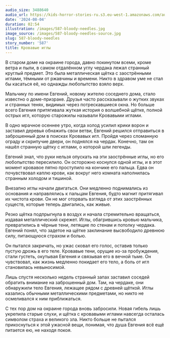 ```yaml
---
audio_size: 3488640
audio_url: https://kids-horror-stories-ru.s3.eu-west-1.amazonaws.com/audio/587-bloody-needles.mp3
date: '2024-08-04'
duration: 02:54
illustration: /images/587-bloody-needles.jpg
image_source: /images/587-bloody-needles-source.jpg
slug: 587-bloody-needles
story_number: '587'
title: Кровавые иглы
---
```


В старом доме на окраине города, давно покинутом всеми, кроме ветра и пыли, в самом отдалённом углу чердака лежал странный круглый предмет. Это была металлическая щётка с заострёнными иглами, тёмными от ржавчины и времени. Никто в здравом уме не стал бы касаться её, но однажды любопытство взяло верх.

Мальчику по имени Евгений, новому жителю соседнего дома, стало известно о доме-призраке. Друзья часто рассказывали о жутких звуках и странных тенях, видимых через потрескавшиеся окна. Но больше всего Евгения притягивала жуткая история о волшебной щётке, полной острых игл, которую старожилы называли Кровавыми иглами.

В одно мрачное осеннее утро, когда холод усилил крики ворон и заставил деревья обнажить свои ветви, Евгений решился отправиться в заброшенный дом в поисках Кровавых игл. Пройдя через сломанную ограду и скрипучие двери, он поднялся на чердак. Конечно, там он нашёл странную щётку с иглами, о которой шли легенды.

Евгений знал, что руки нельзя опускать на эти заострённые иглы, но его любопытство пересилило. Он осторожно коснулся одной иглы, и в этот момент кровавое пятно проступило на кончике его пальца. Едва он почувствовал каплю крови, как вокруг него комната наполнилась странным холодом и тишиной.

Внезапно иглы начали двигаться. Они медленно поднимались из основания и направлялись к пальцам Евгения, будто магнит притягивал их чистота крови. Он не мог оторвать взгляда от этих заострённых существ, которые теперь двигались, как живые.

Резко щётка подпрыгнула в воздух и начала стремительно вращаться, издавая металлический скрежет. Иглы, обагрившись кровью мальчика, превратились в чёрные тени, летящие по стенам и потолку чердака. Евгений понял, что задетое на щётке заклинание высвободило древнюю силу, питающуюся страхом и болью.

Он пытался закричать, но ужас сковал его голос, оставив только пустую дрожь в его теле. Кровавые тени, орущие из-за пробуждения, стали густеть, окутывая Евгения и связывая его в вечной тьме. Он чувствовал, как жизнь медленно покидает его тело, а боль от игл становилась невыносимой.

Лишь спустя несколько недель странный запах заставил соседей обратить внимание на заброшенный дом. Там, на чердаке, они обнаружили тело Евгения, лежащее рядом с древней щёткой. Иглы казались обычными металлическими предметами, но никто не осмеливался к ним приближаться.

С тех пор дом на окраине города вновь забросили. Новая гибель лишь укрепила старые слухи, и щётка с кровавыми иглами навсегда осталась символом страха и великого зла. Никто больше не пытался прикоснуться к этой ужасной вещи, понимая, что душа Евгения всё ещё питается ею, не находя покоя.